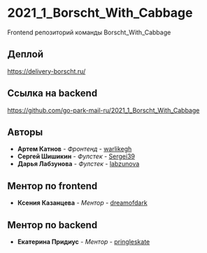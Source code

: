 # 2021_1_Borscht_With_Cabbage
Frontend репозиторий команды Borscht_With_Cabbage

## Деплой

https://delivery-borscht.ru/

## Ссылка на backend

https://github.com/go-park-mail-ru/2021_1_Borscht_With_Cabbage

## Авторы

* **Артем Катнов** - *Фронтенд* - [warlikegh](https://github.com/warlikegh)
* **Сергей Шишикин** - *Фулстек* - [Sergei39](https://github.com/Sergei39)
* **Дарья Лабзунова** - *Фулстек* - [labzunova](https://github.com/labzunova)

## Ментор по frontend
* **Ксения Казанцева** - *Ментор* - [dreamofdark](https://github.com/dreamofdark)

## Ментор по backend
* **Екатерина Придиус** - *Ментор* - [pringleskate](https://github.com/pringleskate)


